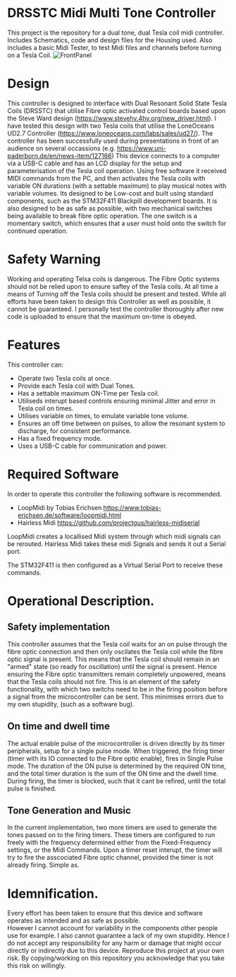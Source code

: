 # DRSSTC Midi Multi Tone Controller
This project is the repository for a dual tone, dual Tesla coil midi controller. Includes Schematics, code and design files for the Housing used. Also includes a basic Midi Tester, to test Midi files and channels before turning on a Tesla Coil. 
![FrontPanel](https://github.com/JarrenLange/TeslaMidiMultiToneController/blob/main/Images/FontPanelMidi.jpg)

# Design 
This controller is designed to interface with Dual Resonant Solid State Tesla Coils (DRSSTC) that utilise Fibre optic activated control boards based upon the Steve Ward design (https://www.stevehv.4hv.org/new_driver.html). 
I have tested this design with two Tesla coils that utilise the LoneOceans UD2.7 Controller (https://www.loneoceans.com/labs/sales/ud27/). 
The controller has been successfully used during presentations in front of an audience on several occassions (e.g. https://www.uni-paderborn.de/en/news-item/127166)
This device connects to a computer via a USB-C cable and has an LCD display for the setup and parameterisation of the Tesla coil operation.
Using free software it received MIDI commands from the PC, and then activates the Tesla coils with variable ON durations (with a settable maximum) to play musical notes with variable volumes. 
Its designed to be Low-cost and built using standard components, such as the STM32F411 Blackpill development boards.
It is also designed to be as safe as possible, with two mechanical switches being available to break fibre optic operation.
The one switch is a momentary switch, which ensures that a user must hold onto the switch for continued operation.

# Safety Warning
Working and operating Telsa coils is dangerous.
The Fibre Optic systems should not be relied upon to ensure saftey of the Tesla coils. 
At all time a means of Turning off the Tesla coils should be present and tested.
While all efforts have been taken to design this Controller as well as possible, it cannot be guaranteed.
I personally test the controller thoroughly after new code is uploaded to ensure that the maximum on-time is obeyed.

# Features
This controller can:

- Operate two Tesla coils at once. 
- Provide each Tesla coil with Dual Tones.
- Has a settable maximum ON-Time per Tesla coil.
- Utiliseds interupt based controls ensuring minimal Jitter and error in Tesla coil on times.
- Utilises variable on times, to emulate variable tone volume. 
- Ensures an off time between on pulses, to allow the resonant system to discharge, for consistent performance.
- Has a fixed frequency mode. 
- Uses a USB-C cable for communication and power.

# Required Software
In order to operate this controller the following software is recommended.
- LoopMidi by Tobias Erichsen https://www.tobias-erichsen.de/software/loopmidi.html
- Hairless Midi https://github.com/projectgus/hairless-midiserial

LoopMidi creates a locallised Midi system through which midi signals can be rerouted.
Hairless Midi takes these midi Signals and sends it out a Serial port. 

The STM32F411 is then configured as a Virtual Serial Port to receive these commands. 

# Operational Description.

## Safety implementation
This controller assumes that the Tesla coil waits for an on pulse through the fibre optic connection and then only oscilates the Tesla coil while the fibre optic signal is present.
This means that the Tesla coil should remain in an "armed" state (so ready for oscillation) until the signal is present. 
Hence ensuring the Fibre optic transmitters remain completely unpowered, means that the Tesla coils should not fire.
This is an element of the safety functionality, with which two switchs need to be in the firing position before a signal from the microcontroller can be sent.
This minimises errors due to my own stupidity, (such as a software bug).

## On time and dwell time
The actual enable pulse of the microcontroller is driven directly by its timer peripherals, setup for a single pulse mode.
When triggered, the firing timer (timer with its IO connected to the Fibre optic enable), fires in Single Pulse mode. 
The duration of the ON pulse is determined by the required ON time, and the total timer duration is the sum of the ON time and the dwell time. 
During firing, the timer is blocked, such that it cant be refired, until the total pulse is finished. 

## Tone Generation and Music
In the current implementation, two more timers are used to generate the tones passed on to the firing timers. 
These timers are configured to run freely with the frequency determined either from the Fixed-Frequency settings, or the Midi Commands.
Upon a timer reset interupt, the timer will try to fire the asscociated Fibre optic channel, provided the timer is not already firing.
Simple as.


# Idemnification.
Every effort has been taken to ensure that this device and software operates as intended and as safe as possible.  
However I cannot account for variability in the components other people use for example.
I also cannot guarantee a lack of my own stupidity. 
Hence I do not accept any responsibility for any harm or damage that might occur directly or indirectly due to this device.
Reproduce this project at your own risk.
By copying/working on this repository you acknowledge that you take this risk on willingly.
